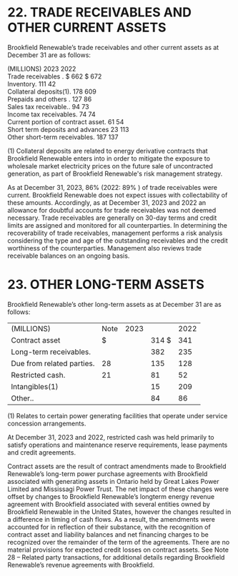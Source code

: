 # 22. TRADE RECEIVABLES AND OTHER CURRENT ASSETS

Brookfield Renewable’s trade receivables and other current assets as at December 31 are as follows:

(MILLIONS) 2023 2022   
Trade receivables . \$ 662 \$ 672   
Inventory. 111 42   
Collateral deposits(1). 178 609   
Prepaids and others . 127 86   
Sales tax receivable.. 94 73   
Income tax receivables. 74 74   
Current portion of contract asset. 61 54   
Short term deposits and advances 23 113   
Other short-term receivables. 187 137

(1) Collateral deposits are related to energy derivative contracts that Brookfield Renewable enters into in order to mitigate the exposure to wholesale market electricity prices on the future sale of uncontracted generation, as part of Brookfield Renewable's risk management strategy.

As at December 31, 2023, $8 6 \%$ (2022: $89 \%$ ) of trade receivables were current. Brookfield Renewable does not expect issues with collectability of these amounts. Accordingly, as at December 31, 2023 and 2022 an allowance for doubtful accounts for trade receivables was not deemed necessary. Trade receivables are generally on 30-day terms and credit limits are assigned and monitored for all counterparties. In determining the recoverability of trade receivables, management performs a risk analysis considering the type and age of the outstanding receivables and the credit worthiness of the counterparties. Management also reviews trade receivable balances on an ongoing basis.

# 23. OTHER LONG-TERM ASSETS

Brookfield Renewable’s other long-term assets as at December 31 are as follows:

<table><tr><td>(MILLIONS)</td><td>Note</td><td>2023</td><td></td><td>2022</td></tr><tr><td>Contract asset</td><td>$</td><td></td><td>314 $</td><td>341</td></tr><tr><td>Long-term receivables.</td><td></td><td></td><td>382</td><td>235</td></tr><tr><td>Due from related parties.</td><td>28</td><td></td><td>135</td><td>128</td></tr><tr><td>Restricted cash.</td><td>21</td><td></td><td>81</td><td>52</td></tr><tr><td>Intangibles(1)</td><td></td><td></td><td>15</td><td>209</td></tr><tr><td>Other..</td><td></td><td></td><td>84</td><td>86</td></tr></table>

(1) Relates to certain power generating facilities that operate under service concession arrangements.

At December 31, 2023 and 2022, restricted cash was held primarily to satisfy operations and maintenance reserve requirements, lease payments and credit agreements.

Contract assets are the result of contract amendments made to Brookfield Renewable’s long-term power purchase agreements with Brookfield associated with generating assets in Ontario held by Great Lakes Power Limited and Mississagi Power Trust. The net impact of these changes were offset by changes to Brookfield Renewable’s longterm energy revenue agreement with Brookfield associated with several entities owned by Brookfield Renewable in the United States, however the changes resulted in a difference in timing of cash flows. As a result, the amendments were accounted for in reflection of their substance, with the recognition of contract asset and liability balances and net financing charges to be recognized over the remainder of the term of the agreements. There are no material provisions for expected credit losses on contract assets. See Note 28 – Related party transactions, for additional details regarding Brookfield Renewable’s revenue agreements with Brookfield.